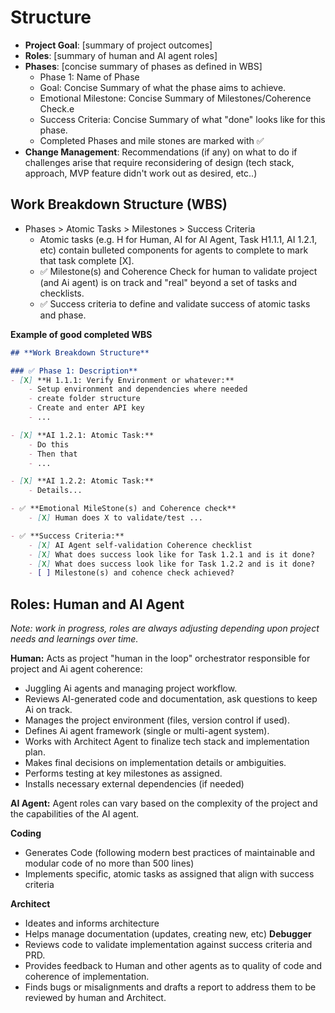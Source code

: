 # Structure

- **Project Goal**: [summary of project outcomes]
- **Roles**: [summary of human and AI agent roles]
- **Phases**: [concise summary of phases as defined in WBS]
	- Phase 1: Name of Phase
	- Goal: Concise Summary of what the phase aims to achieve.
	- Emotional Milestone: Concise Summary of Milestones/Coherence Check.e
	- Success Criteria: Concise Summary of what "done" looks like for this phase.
	- Completed Phases and mile stones are marked with ✅
- **Change Management**: Recommendations (if any) on what to do if challenges arise that require reconsidering of design (tech stack, approach, MVP feature didn't work out as desired, etc..)

## Work Breakdown Structure (WBS)

- Phases > Atomic Tasks > Milestones > Success Criteria
	- Atomic tasks (e.g. H for Human, AI for AI Agent, Task H1.1.1, AI 1.2.1, etc) contain bulleted components for agents to complete to mark that task complete [X].
	- ✅ Milestone(s) and Coherence Check for human to validate project (and Ai agent) is on track and "real" beyond a set of tasks and checklists.
	- ✅ Success criteria to define and validate success of atomic tasks and phase.

**Example of good completed WBS**

```markdown
## **Work Breakdown Structure**

### ✅ Phase 1: Description**
- [X] **H 1.1.1: Verify Environment or whatever:**
	- Setup environment and dependencies where needed
	- create folder structure
	- Create and enter API key
	- ...

- [X] **AI 1.2.1: Atomic Task:**
	- Do this
	- Then that
	- ...

- [X] **AI 1.2.2: Atomic Task:**
	- Details...

- ✅ **Emotional MileStone(s) and Coherence check**
	- [X] Human does X to validate/test ...

- ✅ **Success Criteria:**
	- [X] AI Agent self-validation Coherence checklist
	- [X] What does success look like for Task 1.2.1 and is it done?
	- [X] What does success look like for Task 1.2.2 and is it done?
	- [ ] Milestone(s) and cohence check achieved?
```

## Roles: Human and AI Agent
*Note: work in progress, roles are always adjusting depending upon project needs and learnings over time.*

**Human:**
Acts as project "human in the loop" orchestrator responsible for project and Ai agent coherence:
- Juggling Ai agents and managing project workflow.
- Reviews AI-generated code and documentation, ask questions to keep Ai on track.
- Manages the project environment (files, version control if used).
- Defines Ai agent framework (single or multi-agent system).
- Works with Architect Agent to finalize tech stack and implementation plan.
- Makes final decisions on implementation details or ambiguities.
- Performs testing at key milestones as assigned.
- Installs necessary external dependencies (if needed)  

**AI Agent:**
Agent roles can vary based on the complexity of the project and the capabilities of the AI agent.

**Coding**
- Generates Code (following modern best practices of maintainable and modular code of no more than 500 lines)
- Implements specific, atomic tasks as assigned that align with success criteria

**Architect**
- Ideates and informs architecture
- Helps manage documentation (updates, creating new, etc)
**Debugger**
- Reviews code to validate implementation against success criteria and PRD.
- Provides feedback to Human and other agents as to quality of code and coherence of implementation.
- Finds bugs or misalignments and drafts a report to address them to be reviewed by human and Architect.